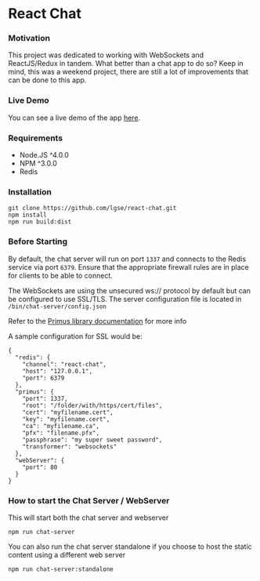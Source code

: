 # React Chat

### Motivation
This project was dedicated to working with WebSockets and ReactJS/Redux in tandem. What better than a chat app to do so? 
Keep in mind, this was a weekend project, there are still a lot of improvements that can be done to this app.

### Live Demo
You can see a live demo of the app [here](http://chat.lgse.net).

### Requirements
* Node.JS ^4.0.0
* NPM ^3.0.0
* Redis

### Installation
    git clone https://github.com/lgse/react-chat.git
    npm install
    npm run build:dist
    
### Before Starting
By default, the chat server will run on port `1337` and connects to the Redis service via port `6379`.
Ensure that the appropriate firewall rules are in place for clients to be able to connect.

The WebSockets are using the unsecured ws:// protocol by default  but can be configured to use SSL/TLS. 
The server configuration file is located in `/bin/chat-server/config.json`

Refer to the [Primus library documentation](https://github.com/primus/primus#getting-started) for more info

A sample configuration for SSL would be:
    
    {
      "redis": {
        "channel": "react-chat",
        "host": "127.0.0.1",
        "port": 6379
      },
      "primus": {
        "port": 1337,
        "root": "/folder/with/https/cert/files",
        "cert": "myfilename.cert",
        "key": "myfilename.cert",
        "ca": "myfilename.ca",
        "pfx": "filename.pfx",
        "passphrase": "my super sweet password",
        "transformer": "websockets"
      },
      "webServer": {
        "port": 80
      }
    }
    
### How to start the Chat Server / WebServer
This will start both the chat server and webserver
    
    npm run chat-server
    
You can also run the chat server standalone if you choose to host the static content using a different web server
    
    npm run chat-server:standalone
    

    
